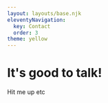 ```yaml
---
layout: layouts/base.njk
eleventyNavigation:
  key: Contact
  order: 3
theme: yellow
---
```

# It's good to talk!

Hit me up etc



